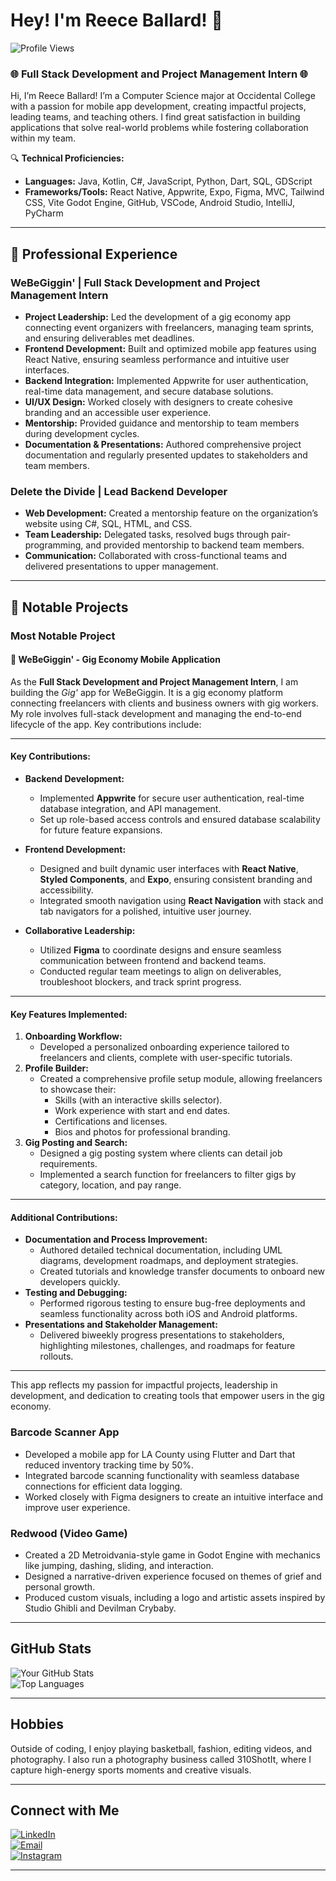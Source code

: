 # Hey! I'm Reece Ballard! 👋

![Profile Views](https://komarev.com/ghpvc/?username=RBallardDev&color=green)

### 🌐 Full Stack Development and Project Management Intern 🌐

Hi, I’m Reece Ballard! I’m a Computer Science major at Occidental College with a passion for mobile app development, creating impactful projects, leading teams, and teaching others. I find great satisfaction in building applications that solve real-world problems while fostering collaboration within my team.

🔍 **Technical Proficiencies:**

- **Languages:** Java, Kotlin, C#, JavaScript, Python, Dart, SQL, GDScript
- **Frameworks/Tools:** React Native, Appwrite, Expo, Figma, MVC, Tailwind CSS, Vite Godot Engine, GitHub, VSCode, Android Studio, IntelliJ, PyCharm

---

## 🌟 Professional Experience

### **WeBeGiggin' | Full Stack Development and Project Management Intern**
- **Project Leadership:** Led the development of a gig economy app connecting event organizers with freelancers, managing team sprints, and ensuring deliverables met deadlines.
- **Frontend Development:** Built and optimized mobile app features using React Native, ensuring seamless performance and intuitive user interfaces.
- **Backend Integration:** Implemented Appwrite for user authentication, real-time data management, and secure database solutions.
- **UI/UX Design:** Worked closely with designers to create cohesive branding and an accessible user experience.
- **Mentorship:** Provided guidance and mentorship to team members during development cycles.
- **Documentation & Presentations:** Authored comprehensive project documentation and regularly presented updates to stakeholders and team members.

### **Delete the Divide | Lead Backend Developer**
- **Web Development:** Created a mentorship feature on the organization’s website using C#, SQL, HTML, and CSS.
- **Team Leadership:** Delegated tasks, resolved bugs through pair-programming, and provided mentorship to backend team members.
- **Communication:** Collaborated with cross-functional teams and delivered presentations to upper management.

---

## 🌟 Notable Projects

### Most Notable Project

#### 🌟 WeBeGiggin' - Gig Economy Mobile Application

As the **Full Stack Development and Project Management Intern**, I am building the *Gig'* app for WeBeGiggin. It is a gig economy platform connecting freelancers with clients and  business owners with gig workers. My role involves full-stack development and managing the end-to-end lifecycle of the app. Key contributions include:

---

#### **Key Contributions:**
- **Backend Development:**
  - Implemented **Appwrite** for secure user authentication, real-time database integration, and API management.
  - Set up role-based access controls and ensured database scalability for future feature expansions.

- **Frontend Development:**
  - Designed and built dynamic user interfaces with **React Native**, **Styled Components**, and **Expo**, ensuring consistent branding and accessibility.
  - Integrated smooth navigation using **React Navigation** with stack and tab navigators for a polished, intuitive user journey.

- **Collaborative Leadership:**
  - Utilized **Figma** to coordinate designs and ensure seamless communication between frontend and backend teams.
  - Conducted regular team meetings to align on deliverables, troubleshoot blockers, and track sprint progress.

---

#### **Key Features Implemented:**
1. **Onboarding Workflow:**
   - Developed a personalized onboarding experience tailored to freelancers and clients, complete with user-specific tutorials.
2. **Profile Builder:**
   - Created a comprehensive profile setup module, allowing freelancers to showcase their:
     - Skills (with an interactive skills selector).
     - Work experience with start and end dates.
     - Certifications and licenses.
     - Bios and photos for professional branding.
3. **Gig Posting and Search:**
   - Designed a gig posting system where clients can detail job requirements.
   - Implemented a search function for freelancers to filter gigs by category, location, and pay range.

---

#### **Additional Contributions:**
- **Documentation and Process Improvement:**
  - Authored detailed technical documentation, including UML diagrams, development roadmaps, and deployment strategies.
  - Created tutorials and knowledge transfer documents to onboard new developers quickly.
- **Testing and Debugging:**
  - Performed rigorous testing to ensure bug-free deployments and seamless functionality across both iOS and Android platforms.
- **Presentations and Stakeholder Management:**
  - Delivered biweekly progress presentations to stakeholders, highlighting milestones, challenges, and roadmaps for feature rollouts.

---


This app reflects my passion for impactful projects, leadership in development, and dedication to creating tools that empower users in the gig economy.

### **Barcode Scanner App**
- Developed a mobile app for LA County using Flutter and Dart that reduced inventory tracking time by 50%.
- Integrated barcode scanning functionality with seamless database connections for efficient data logging.
- Worked closely with Figma designers to create an intuitive interface and improve user experience.

### **Redwood (Video Game)**
- Created a 2D Metroidvania-style game in Godot Engine with mechanics like jumping, dashing, sliding, and interaction.
- Designed a narrative-driven experience focused on themes of grief and personal growth.
- Produced custom visuals, including a logo and artistic assets inspired by Studio Ghibli and Devilman Crybaby.

---

## GitHub Stats

![Your GitHub Stats](https://github-readme-stats.vercel.app/api?username=RBallardDev&show_icons=true&theme=radical)  
![Top Languages](https://github-readme-stats.vercel.app/api/top-langs/?username=RBallardDev&layout=compact&theme=radical)

---

## Hobbies

Outside of coding, I enjoy playing basketball, fashion, editing videos, and photography. I also run a photography business called 310ShotIt, where I capture high-energy sports moments and creative visuals.

---

## Connect with Me

[![LinkedIn](https://img.shields.io/badge/-LinkedIn-black?style=flat-square&logo=linkedin)](https://www.linkedin.com/in/reece-ballard-376979255)  
[![Email](https://img.shields.io/badge/-Email-black?style=flat-square&logo=gmail)](mailto:rballard.r2@gmail.com)  
[![Instagram](https://img.shields.io/badge/-Instagram-black?style=flat-square&logo=instagram)](https://www.instagram.com/310shotit?igsh=MzRlODBiNWFlZA==)  

---
